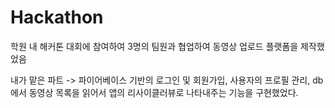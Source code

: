 # Hackathon
학원 내 해커톤 대회에 참여하여 3명의 팀원과 협업하여 동영상 업로드 플랫폼을 제작했었음

내가 맡은 파트 -> 파이어베이스 기반의 로그인 및 회원가입, 사용자의 프로필 관리, db에서 동영상 목록을 읽어서 앱의 리사이클러뷰로 나타내주는 기능을 구현했었다.
